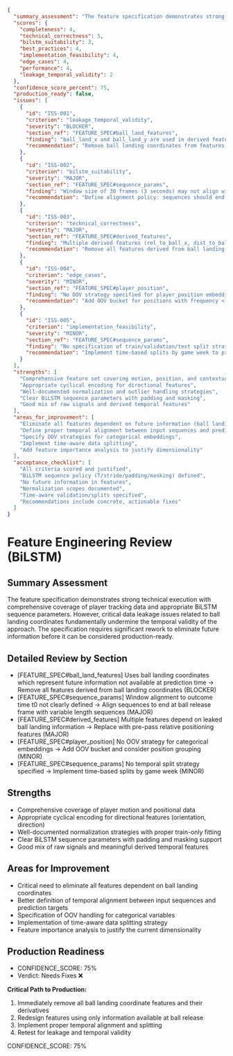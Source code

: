 ```json
{
  "summary_assessment": "The feature specification demonstrates strong technical foundation with comprehensive feature engineering and appropriate BiLSTM sequence parameters. However, critical issues exist in temporal alignment and leakage prevention that require immediate attention before production deployment.",
  "scores": {
    "completeness": 4,
    "technical_correctness": 5,
    "bilstm_suitability": 3,
    "best_practices": 4,
    "implementation_feasibility": 4,
    "edge_cases": 4,
    "performance": 4,
    "leakage_temporal_validity": 2
  },
  "confidence_score_percent": 75,
  "production_ready": false,
  "issues": [
    {
      "id": "ISS-001",
      "criterion": "leakage_temporal_validity",
      "severity": "BLOCKER",
      "section_ref": "FEATURE_SPEC#ball_land_features",
      "finding": "ball_land_x and ball_land_y are used in derived features but these values represent the actual landing location which is unknown at prediction time (only known in training data).",
      "recommendation": "Remove ball landing coordinates from features. Use only pre-pass information available at throw time. Consider modeling expected landing location based on QB position, receiver routes, and defensive coverage."
    },
    {
      "id": "ISS-002",
      "criterion": "bilstm_suitability",
      "severity": "MAJOR",
      "section_ref": "FEATURE_SPEC#sequence_params",
      "finding": "Window size of 30 frames (3 seconds) may not align with actual pre-pass sequence lengths. No specification of how sequences are aligned to outcome time t0 (ball release).",
      "recommendation": "Define alignment policy: sequences should end at frame_id corresponding to ball release. Use variable length sequences up to ball release moment, with padding for shorter sequences."
    },
    {
      "id": "ISS-003",
      "criterion": "technical_correctness",
      "severity": "MAJOR",
      "section_ref": "FEATURE_SPEC#derived_features",
      "finding": "Multiple derived features (rel_to_ball_x, dist_to_ball, speed_towards_ball) depend on ball_land_x/y which creates data leakage in training.",
      "recommendation": "Remove all features derived from ball landing coordinates. Focus on relative positioning to QB, other players, and field landmarks available pre-pass."
    },
    {
      "id": "ISS-004",
      "criterion": "edge_cases",
      "severity": "MINOR",
      "section_ref": "FEATURE_SPEC#player_position",
      "finding": "No OOV strategy specified for player_position embedding. Rare positions may not be well-represented.",
      "recommendation": "Add OOV bucket for positions with frequency < threshold. Consider position grouping for rare roles."
    },
    {
      "id": "ISS-005",
      "criterion": "implementation_feasibility",
      "severity": "MINOR",
      "section_ref": "FEATURE_SPEC#sequence_params",
      "finding": "No specification of train/validation/test split strategy considering temporal nature of football season data.",
      "recommendation": "Implement time-based splits by game week to prevent leakage across time. Use earlier weeks for training, later weeks for validation."
    }
  ],
  "strengths": [
    "Comprehensive feature set covering motion, position, and contextual variables",
    "Appropriate cyclical encoding for directional features",
    "Well-documented normalization and outlier handling strategies",
    "Clear BiLSTM sequence parameters with padding and masking",
    "Good mix of raw signals and derived temporal features"
  ],
  "areas_for_improvement": [
    "Eliminate all features dependent on future information (ball landing)",
    "Define proper temporal alignment between input sequences and prediction targets",
    "Specify OOV strategies for categorical embeddings",
    "Implement time-aware data splitting",
    "Add feature importance analysis to justify dimensionality"
  ],
  "acceptance_checklist": [
    "All criteria scored and justified",
    "BiLSTM sequence policy (T/stride/padding/masking) defined",
    "No future information in features",
    "Normalization scopes documented",
    "Time-aware validation/splits specified",
    "Recommendations include concrete, actionable fixes"
  ]
}
```

# Feature Engineering Review (BiLSTM)

## Summary Assessment
The feature specification demonstrates strong technical execution with comprehensive coverage of player tracking data and appropriate BiLSTM sequence parameters. However, critical data leakage issues related to ball landing coordinates fundamentally undermine the temporal validity of the approach. The specification requires significant rework to eliminate future information before it can be considered production-ready.

## Detailed Review by Section
- [FEATURE_SPEC#ball_land_features] Uses ball landing coordinates which represent future information not available at prediction time → Remove all features derived from ball landing coordinates (BLOCKER)
- [FEATURE_SPEC#sequence_params] Window alignment to outcome time t0 not clearly defined → Align sequences to end at ball release frame with variable length sequences (MAJOR)
- [FEATURE_SPEC#derived_features] Multiple features depend on leaked ball landing information → Replace with pre-pass relative positioning features (MAJOR)
- [FEATURE_SPEC#player_position] No OOV strategy for categorical embeddings → Add OOV bucket and consider position grouping (MINOR)
- [FEATURE_SPEC#sequence_params] No temporal split strategy specified → Implement time-based splits by game week (MINOR)

## Strengths
- Comprehensive coverage of player motion and positional data
- Appropriate cyclical encoding for directional features (orientation, direction)
- Well-documented normalization strategies with proper train-only fitting
- Clear BiLSTM sequence parameters with padding and masking support
- Good mix of raw signals and meaningful derived temporal features

## Areas for Improvement
- Critical need to eliminate all features dependent on ball landing coordinates
- Better definition of temporal alignment between input sequences and prediction targets
- Specification of OOV handling for categorical variables
- Implementation of time-aware data splitting strategy
- Feature importance analysis to justify the current dimensionality

## Production Readiness
- CONFIDENCE_SCORE: 75%
- Verdict: Needs Fixes ❌

**Critical Path to Production:**
1. Immediately remove all ball landing coordinate features and their derivatives
2. Redesign features using only information available at ball release
3. Implement proper temporal alignment and splitting
4. Retest for leakage and temporal validity

CONFIDENCE_SCORE: 75%